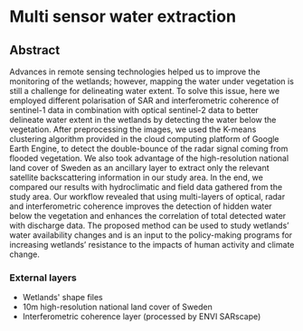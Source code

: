 # Multi sensor water extraction
## Abstract
Advances in remote sensing technologies helped us to improve the monitoring of the wetlands; however, mapping the water under vegetation is still a challenge for delineating water extent. To solve this issue, here we employed different polarisation of SAR and interferometric coherence of sentinel-1 data in combination with optical sentinel-2 data to better delineate water extent in the wetlands by detecting the water below the vegetation. After preprocessing the images, we used the K-means clustering algorithm provided in the cloud computing platform of Google Earth Engine, to detect the double-bounce of the radar signal coming from flooded vegetation. We also took advantage of the high-resolution national land cover of Sweden as an ancillary layer to extract only the relevant satellite backscattering information in our study area. In the end, we compared our results with hydroclimatic and field data gathered from the study area. Our workflow revealed that using multi-layers of optical, radar and interferometric coherence improves the detection of hidden water below the vegetation and enhances the correlation of total detected water with discharge data. The proposed method can be used to study wetlands’ water availability changes and is an input to the policy-making programs for increasing wetlands’ resistance to the impacts of human activity and climate change.
### External layers
- Wetlands' shape files
- 10m high-resolution national land cover of Sweden
- Interferometric coherence layer (processed by ENVI SARscape)
